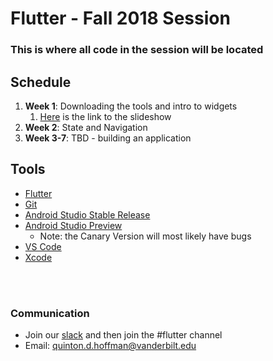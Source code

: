 # Flutter - Fall 2018 Session

### This is where all code in the session will be located

## Schedule
1. **Week 1**: Downloading the tools and intro to widgets
   1. [Here](https://docs.google.com/presentation/d/10JftVNRk1Z14yZdmTTqQgVasUAePC3NxB2vZPaCelL4/edit?usp=sharing) is the link to the slideshow
2. **Week 2**: State and Navigation
3. **Week 3-7**: TBD - building an application

## Tools
- [Flutter](https://flutter.io)
- [Git](https://git-scm.com/downloads)
- [Android Studio Stable Release](https://developer.android.com/studio/)
- [Android Studio Preview](https://developer.android.com/studio/preview/)
  - Note: the Canary Version will most likely have bugs
- [VS Code](https://code.visualstudio.com/)
- [Xcode](https://developer.apple.com/xcode/)

<br></br>

### Communication
- Join our [slack](vandyapps.slack.com) and then join the \#flutter channel
- Email: quinton.d.hoffman@vanderbilt.edu
